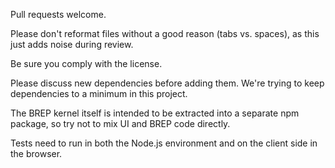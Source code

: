 Pull requests welcome.

Please don't reformat files without a good reason (tabs vs. spaces), as this just adds noise during review.

Be sure you comply with the license.

Please discuss new dependencies before adding them. We're trying to keep dependencies to a minimum in this project.

The BREP kernel itself is intended to be extracted into a separate npm package, so try not to mix UI and BREP code directly.

Tests need to run in both the Node.js environment and on the client side in the browser.
